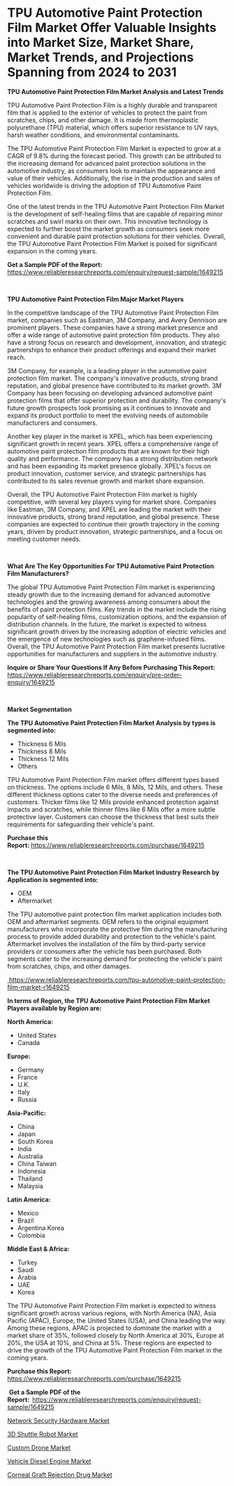 <p><h1>TPU Automotive Paint Protection Film Market Offer Valuable Insights into Market Size, Market Share, Market Trends, and Projections Spanning from 2024 to 2031</h1></p><p><strong>TPU Automotive Paint Protection Film Market Analysis and Latest Trends</strong></p>
<p><p>TPU Automotive Paint Protection Film is a highly durable and transparent film that is applied to the exterior of vehicles to protect the paint from scratches, chips, and other damage. It is made from thermoplastic polyurethane (TPU) material, which offers superior resistance to UV rays, harsh weather conditions, and environmental contaminants.</p><p>The TPU Automotive Paint Protection Film Market is expected to grow at a CAGR of 9.8% during the forecast period. This growth can be attributed to the increasing demand for advanced paint protection solutions in the automotive industry, as consumers look to maintain the appearance and value of their vehicles. Additionally, the rise in the production and sales of vehicles worldwide is driving the adoption of TPU Automotive Paint Protection Film.</p><p>One of the latest trends in the TPU Automotive Paint Protection Film Market is the development of self-healing films that are capable of repairing minor scratches and swirl marks on their own. This innovative technology is expected to further boost the market growth as consumers seek more convenient and durable paint protection solutions for their vehicles. Overall, the TPU Automotive Paint Protection Film Market is poised for significant expansion in the coming years.</p></p>
<p><strong>Get a Sample PDF of the Report:&nbsp;</strong> <a href="https://www.reliableresearchreports.com/enquiry/request-sample/1649215">https://www.reliableresearchreports.com/enquiry/request-sample/1649215</a></p>
<p>&nbsp;</p>
<p><strong>TPU Automotive Paint Protection Film Major Market Players</strong></p>
<p><p>In the competitive landscape of the TPU Automotive Paint Protection Film market, companies such as Eastman, 3M Company, and Avery Dennison are prominent players. These companies have a strong market presence and offer a wide range of automotive paint protection film products. They also have a strong focus on research and development, innovation, and strategic partnerships to enhance their product offerings and expand their market reach.</p><p>3M Company, for example, is a leading player in the automotive paint protection film market. The company's innovative products, strong brand reputation, and global presence have contributed to its market growth. 3M Company has been focusing on developing advanced automotive paint protection films that offer superior protection and durability. The company's future growth prospects look promising as it continues to innovate and expand its product portfolio to meet the evolving needs of automobile manufacturers and consumers.</p><p>Another key player in the market is XPEL, which has been experiencing significant growth in recent years. XPEL offers a comprehensive range of automotive paint protection film products that are known for their high quality and performance. The company has a strong distribution network and has been expanding its market presence globally. XPEL's focus on product innovation, customer service, and strategic partnerships has contributed to its sales revenue growth and market share expansion.</p><p>Overall, the TPU Automotive Paint Protection Film market is highly competitive, with several key players vying for market share. Companies like Eastman, 3M Company, and XPEL are leading the market with their innovative products, strong brand reputation, and global presence. These companies are expected to continue their growth trajectory in the coming years, driven by product innovation, strategic partnerships, and a focus on meeting customer needs.</p></p>
<p>&nbsp;</p>
<p><strong>What Are The Key Opportunities For TPU Automotive Paint Protection Film Manufacturers?</strong></p>
<p><p>The global TPU Automotive Paint Protection Film market is experiencing steady growth due to the increasing demand for advanced automotive technologies and the growing awareness among consumers about the benefits of paint protection films. Key trends in the market include the rising popularity of self-healing films, customization options, and the expansion of distribution channels. In the future, the market is expected to witness significant growth driven by the increasing adoption of electric vehicles and the emergence of new technologies such as graphene-infused films. Overall, the TPU Automotive Paint Protection Film market presents lucrative opportunities for manufacturers and suppliers in the automotive industry.</p></p>
<p><strong>Inquire or Share Your Questions If Any Before Purchasing This Report:</strong> <a href="https://www.reliableresearchreports.com/enquiry/pre-order-enquiry/1649215">https://www.reliableresearchreports.com/enquiry/pre-order-enquiry/1649215</a></p>
<p>&nbsp;</p>
<p><strong>Market Segmentation</strong></p>
<p><strong>The TPU Automotive Paint Protection Film Market Analysis by types is segmented into:</strong></p>
<p><ul><li>Thickness 6 Mils</li><li>Thickness 8 Mils</li><li>Thickness 12 Mils</li><li>Others</li></ul></p>
<p><p>TPU Automotive Paint Protection Film market offers different types based on thickness. The options include 6 Mils, 8 Mils, 12 Mils, and others. These different thickness options cater to the diverse needs and preferences of customers. Thicker films like 12 Mils provide enhanced protection against impacts and scratches, while thinner films like 6 Mils offer a more subtle protective layer. Customers can choose the thickness that best suits their requirements for safeguarding their vehicle's paint.</p></p>
<p><strong>Purchase this Report:&nbsp;</strong><a href="https://www.reliableresearchreports.com/purchase/1649215">https://www.reliableresearchreports.com/purchase/1649215</a></p>
<p>&nbsp;</p>
<p><strong>The TPU Automotive Paint Protection Film Market Industry Research by Application is segmented into:</strong></p>
<p><ul><li>OEM</li><li>Aftermarket</li></ul></p>
<p><p>The TPU automotive paint protection film market application includes both OEM and aftermarket segments. OEM refers to the original equipment manufacturers who incorporate the protective film during the manufacturing process to provide added durability and protection to the vehicle's paint. Aftermarket involves the installation of the film by third-party service providers or consumers after the vehicle has been purchased. Both segments cater to the increasing demand for protecting the vehicle's paint from scratches, chips, and other damages.</p></p>
<p><a href="https://www.reliableresearchreports.com/tpu-automotive-paint-protection-film-market-r1649215">&nbsp;https://www.reliableresearchreports.com/tpu-automotive-paint-protection-film-market-r1649215</a></p>
<p><strong>In terms of Region, the TPU Automotive Paint Protection Film Market Players available by Region are:</strong></p>
<p>
    <p> <strong> North America: </strong>
        <ul>
            <li>United States</li>
            <li>Canada</li>
        </ul>
        </p> 
    <p> <strong> Europe: </strong>
        <ul>
            <li>Germany</li>
            <li>France</li>
            <li>U.K.</li>
            <li>Italy</li>
            <li>Russia</li>
        </ul>
        </p> 
    <p> <strong> Asia-Pacific: </strong>
        <ul>
            <li>China</li>
            <li>Japan</li>
            <li>South Korea</li>
            <li>India</li>
            <li>Australia</li>
            <li>China Taiwan</li>
            <li>Indonesia</li>
            <li>Thailand</li>
            <li>Malaysia</li>
        </ul>
        </p> 
    <p> <strong> Latin America: </strong>
        <ul>
            <li>Mexico</li>
            <li>Brazil</li>
            <li>Argentina Korea</li>
            <li>Colombia</li>
        </ul>
        </p> 
    <p> <strong> Middle East & Africa: </strong>
        <ul>
            <li>Turkey</li>
            <li>Saudi</li>
            <li>Arabia</li>
            <li>UAE</li>
            <li>Korea</li>
        </ul>
    </p>
    </p>
<p><p>The TPU Automotive Paint Protection Film market is expected to witness significant growth across various regions, with North America (NA), Asia Pacific (APAC), Europe, the United States (USA), and China leading the way. Among these regions, APAC is projected to dominate the market with a market share of 35%, followed closely by North America at 30%, Europe at 20%, the USA at 10%, and China at 5%. These regions are expected to drive the growth of the TPU Automotive Paint Protection Film market in the coming years.</p></p>
<p><strong>Purchase this Report: </strong><a href="https://www.reliableresearchreports.com/purchase/1649215">https://www.reliableresearchreports.com/purchase/1649215</a></p>
<p>&nbsp;<strong>Get a Sample PDF of the Report:&nbsp;&nbsp;</strong><a href="https://www.reliableresearchreports.com/enquiry/request-sample/1649215">https://www.reliableresearchreports.com/enquiry/request-sample/1649215</a></p>
<p><strong></strong></p>
<p><p><a href="https://medium.com/@samantha.welch56767/network-security-hardware-market-size-growth-trends-statistics-forecasts-2024-2031-543b28beb509">Network Security Hardware Market</a></p><p><a href="https://github.com/allanwarjri/Market-Research-Report-List-1/blob/main/3d-shuttle-robot-market.md">3D Shuttle Robot Market</a></p><p><a href="https://www.linkedin.com/pulse/custom-drone-market-size-growth-industry-analysis-segmentation-xrzuc?trackingId=0UoT17YymCoXTejNi7hUUA%3D%3D">Custom Drone Market</a></p><p><a href="https://www.linkedin.com/pulse/in-depth-analysis-global-vehicle-diesel-engine-market-scope-lnecc?trackingId=RNiVHhLss0bHxzqJke4brg%3D%3D">Vehicle Diesel Engine Market</a></p><p><a href="https://medium.com/@marcoshoppe2023/corneal-graft-rejection-drug-market-a-global-and-regional-analysis-focus-on-region-bb6ed67e4e8e">Corneal Graft Rejection Drug Market</a></p></p>